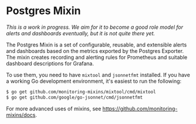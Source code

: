 # Postgres Mixin

_This is a work in progress. We aim for it to become a good role model for alerts
and dashboards eventually, but it is not quite there yet._

The Postgres Mixin is a set of configurable, reusable, and extensible alerts and
dashboards based on the metrics exported by the Postgres Exporter. The mixin creates
recording and alerting rules for Prometheus and suitable dashboard descriptions
for Grafana.

To use them, you need to have `mixtool` and `jsonnetfmt` installed. If you
have a working Go development environment, it's easiest to run the following:
```bash
$ go get github.com/monitoring-mixins/mixtool/cmd/mixtool
$ go get github.com/google/go-jsonnet/cmd/jsonnetfmt
```

For more advanced uses of mixins, see
https://github.com/monitoring-mixins/docs.
